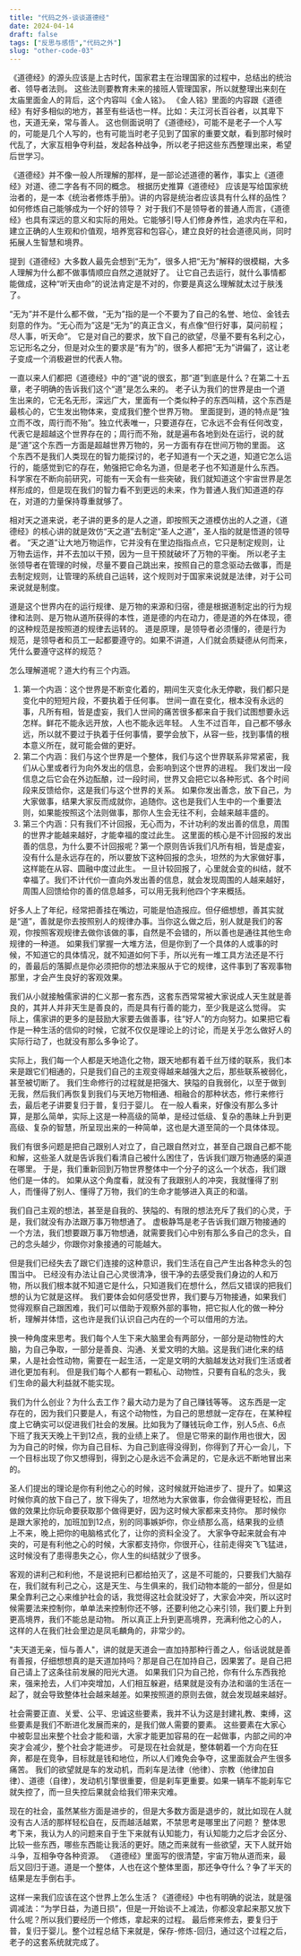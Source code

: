 ```yaml
---
title: "代码之外-谈谈道德经"
date: 2024-04-14
draft: false
tags: ["反思与感悟","代码之外"]
slug: "other-code-03"
---
```


《道德经》的源头应该是上古时代，国家君主在治理国家的过程中，总结出的统治者、领导者法则。
这些法则要教育未来的接班人管理国家，所以就整理出来刻在太庙里面金人的背后，这个内容叫《金人铭》。
《金人铭》里面的内容跟《道德经》有好多相似的地方，甚至有些话也一样。比如：夫江河长百谷者，以其卑下也，天道无亲，常与善人。
这也侧面说明了《道德经》，可能不是老子一个人写的，可能是几个人写的，也有可能当时老子见到了国家的重要文献，看到那时候时代乱了，大家互相争夺利益，发起各种战争，所以老子把这些东西整理出来，希望后世学习。

《道德经》并不像一般人所理解的那样，是一部论述道德的著作，事实上《道德经》对道、德二字各有不同的概念。
根据历史推算《道德经》 应该是写给国家统治者的，是一本《统治者修炼手册》。讲的内容是统治者应该具有什么样的品性？如何修炼自己能够成为一个好的领导？
对于我们不是领导者的普通人而言，《道德经》也具有深远的意义和实际的用处。它能够引导人们修身养性，追求内在平和，建立正确的人生观和价值观，培养宽容和包容心，建立良好的社会道德风尚，同时拓展人生智慧和境界。

提到《道德经》大多数人最先会想到“无为”，很多人把“无为”解释的很模糊，大多人理解为什么都不做事情顺应自然之道就好了。
让它自己去运行，就什么事情都能做成，这种“听天由命”的说法肯定是不对的，你要是真这么理解就太过于肤浅了。

“无为”并不是什么都不做，“无为”指的是一个不要为了自己的名誉、地位、金钱去刻意的作为。“无心而为”这是“无为”的真正含义，有点像“但行好事，莫问前程；尽人事，听天命”。
它是对自己的要求，放下自己的欲望，尽量不要有名利之心，忘记形名之分，但是对众生的要求是“有为”的，很多人都把“无为”讲偏了，这让老子变成一个消极避世的代表人物。

一直以来人们都把《道德经》中的“道”说的很玄，那“道”到底是什么？在第二十五章，老子明确的告诉我们这个“道”是怎么来的。
老子认为我们的世界是由一个道生出来的，它无名无形，深远广大，里面有一个类似种子的东西叫精，这个东西是最核心的，它生发出物体来，变成我们整个世界万物。
里面提到，道的特点是“独立而不改，周行而不殆”。独立代表唯一，只要道存在，它永远不会有任何改变，代表它是超越这个世界存在的；周行而不殆，就是遍布各地到处在运行，说的就是“道”这个东西一方面是超越世界万物的，另一方面有存在世间万物的里面。
这个东西不是我们人类现在的智力能探讨的，老子知道有一个天之道，知道它怎么运行的，能感觉到它的存在，勉强把它命名为道，但是老子也不知道是什么东西。
科学家在不断向前研究，可能有一天会有一些突破，我们就知道这个宇宙世界是怎样形成的，但是现在我们的智力看不到更远的未来，作为普通人我们知道道的存在，对道的力量保持尊重就够了。

相对天之道来说，老子讲的更多的是人之道，即按照天之道模仿出的人之道，《道德经》的核心讲的就是效仿“天之道”去制定“圣人之道”，圣人指的就是悟道的领导者。
“天之道”让大地万物运作，它并没有在里边指指点点，它只是制定规则，让万物去运作，并不去加以干预，因为一旦干预就破坏了万物的平衡。
所以老子主张领导者在管理的时候，尽量不要自己跳出来，按照自己的意念驱动去做事，而是去制定规则，让管理的系统自己运转，这个规则对于国家来说就是法律，对于公司来说就是制度。

道是这个世界内在的运行规律、是万物的来源和归宿，德是根据道制定出的行为规律和法则、是万物从道所获得的本性，道是德的内在动力，德是道的外在体现，德的这种规范是按照道的规律去运转的。
道是原理，是领导者必须懂的，德是行为规范，是领导者和员工一起都要遵守的。如果不讲道，人们就会质疑德从何而来，凭什么要遵守这样的规范？

怎么理解道呢？道大约有三个内涵。
1. 第一个内涵：这个世界是不断变化着的，期间生灭变化永无停歇，我们都只是变化中的短短片段，不要执着于任何事。
世间一直在变化，根本没有永远的事，凡所有相，皆是虚妄，我们人世间的痛苦很多都来自于我们试图想要永远怎样。鲜花不能永远开放，人也不能永远年轻。
人生不过百年，自己都不够永远，所以就不要过于执着于任何事情，要学会放下，从容一些，找到事情的根本意义所在，就可能会做的更好。
2. 第二个内涵：我们与这个世界是一个整体，我们与这个世界联系非常紧密，我们从心里或者行为向外发出的信息，会影响到这个世界的进程。
我们发出一段信息之后它会在外边酝酿，过一段时间，世界又会把它以各种形式、各个时间段来反馈给你，这是我们与这个世界的关系。
如果你发出善念，放下自己，为大家做事，结果大家反而成就你，追随你。这也是我们人生中的一个重要法则，如果能按照这个法则做事，那你人生会无往不利，会越来越丰盛的。
3. 第三个内涵：只有我们不计回报，无心而为，不计功利的发出善的信息，周围的世界才能越来越好，才能幸福的度过此生。
这里面的核心是不计回报的发出善的信息，为什么要不计回报呢？第一个原则告诉我们凡所有相，皆是虚妄，没有什么是永远存在的，所以要放下这种回报的念头，坦然的为大家做好事，这样能在从容、圆融中度过此生。
一旦计较回报了，心里就会变的纠结，就不幸福了。我们不计代价一直向外发出善的信息，就会发现周围的人越来越好，周围人回馈给你的善的信息越多，可以用无我利他四个字来概括。

好多人上了年纪，经常把善挂在嘴边，可能是怕造报应。但仔细想想，善其实就是“道”，善就是你去按照别人的规律办事。当你这么做之后，别人就是我们的客观，你按照客观规律去做你该做的事，自然是不会错的，所以善也是通往其他生命规律的一种道。
如果我们掌握一大堆方法，但是你到了一个具体的人或事的时候，不知道它的具体情况，就不知道如何下手，所以光有一堆工具方法还是不行的，善最后的落脚点是你必须把你的想法来服从于它的规律，这件事到了客观事物那里，才会产生良好的客观效果。

我们从小就接触儒家讲的仁义那一套东西，这套东西常常被大家说成人天生就是善良的，其并人并非天生是善良的，而是具有行善的能力，至少我是这么觉得。
实际上，儒家讲的更多的是鼓励大家要去做善事，往“好人”的方向努力。如果把它看作是一种生活的信仰的时候，它就不仅仅是理论上的讨论，而是关乎怎么做好人的实际行动了，也就没有那么多争论了。

实际上，我们每一个人都是天地造化之物，跟天地都有着千丝万缕的联系，我们本来是跟它们相通的，只是我们自己的主观变得越来越强大之后，那些联系被弱化，甚至被切断了。
我们生命修行的过程就是把强大、狭隘的自我弱化，以至于做到无我，然后我们再恢复到我们与天地万物相通、相融合的那种状态，修行来修行去，最后老子讲要复归于普，复归于婴儿。
在一般人看来，好像没有那么多计算，是那么简单，实际上这是一种高级的简单，是经过低级、复杂的愚昧上升到更高级、复杂的智慧，所呈现出来的一种简单，这也是大道至简的一个具体体现。

我们有很多问题是把自己跟别人对立了，自己跟自然对立，甚至自己跟自己都不能和解，这些圣人就是告诉我们看清自己被什么困住了，告诉我们跟万物通感的渠道在哪里。
于是，我们重新回到万物世界整体中一个分子的这么一个状态，我们跟他们是一体的。
如果从这个角度看，就没有了我跟别人的冲突，我就懂得了别人，而懂得了别人、懂得了万物，我们的生命才能够进入真正的和谐。

我们自己主观的想法，甚至是自我的、狭隘的、有限的想法充斥了我们的心灵，于是，我们就没有办法跟万事万物想通了。
虚极静笃是老子告诉我们跟万物接通的一个方法，我们想要跟万事万物想通，就需要我们心中别有那么多自己的念头，自己的念头越少，你跟你对象接通的可能越大。

但是我们已经失去了跟它们连接的这种意识，我们生活在自己产生出各种念头的包围当中。
已经没有办法让自己心灵很清净，很干净的去感受我们身边的人和万物，所以我们根本就不知道它是什么，只知道我们在想什么，然后又错误的把我们想的认为它就是这样。
我们要体会如何感受世界，我们要与万物接通，如果我们觉得观察自己跟困难，我们可以借助于观察外部的事物，把它拟人化的做一种分析，理解并体悟，这也许是我们认识自己内在的一个可以借用的方法。

换一种角度来思考。我们每个人生下来大脑里会有两部分，一部分是动物性的大脑，为自己争取，一部分是善良、沟通、关爱文明的大脑。这是我们进化来的结果，人是社会性动物，需要在一起生活，一定是文明的大脑越发达对我们生活或者进化更加有利。
但是我们每个人都有一颗私心、动物性，只要有自私的念头，我们生命的最大利益就不能实现。

我们为什么创业？为什么去工作？最大动力是为了自己赚钱等等。
这东西是一定存在的，因为我们只要是人，有这个动物性，为自己的思想就一定存在，在某种程度上它确实可以促进我们社会的发展。比如我为了赚钱玩命工作，别人5点、6点下班了我天天晚上干到12点，我的业绩上来了。
但是它带来的副作用也很大，因为为自己的时候，你为自己目标、为自己到底得没得到，你得到了开心一会儿，下一个目标出现了你又想得到，得到之心是永远不会满足的，它是永远不断地冒出来的。

圣人们提出的理论是你有利他之心的时候，这时候就开始进步了、提升了。如果这时候你真的放下自己了，放下得失了，坦然地为大家做事，你会做得更轻松，而且做的效果比你玩命要获取那个做得更好，因为这时候大家都来支持你。
那时候你是跟大家抢的，加班加到12点，别的同事嫉妒你，你业绩那么高，结果我的业绩上不来，晚上把你的电脑格式化了，让你的资料全没了。
大家争夺起来就会有冲突的，可是有利他之心的时候，大家都支持你，你很开心，往前走得突飞飞猛进，这时候没有了患得患失之心，你人生的纠结就少了很多。

客观的讲利己和利他，不是说把利已都给拍灭了，这是不可能的，只要我们大脑存在，我们就有利己之心，这是天生、与生俱来的，我们动物本能的一部分，但是如果全靠利己之心来维护社会的话，我觉得这社会就没好了，大家会冲突，所以这时候需要法来控制你，单单法来控制你还不够，还要利他之心来引领，我们要上升到更高境界，我们不能总是动物。
所以真正上升到更高境界，充满利他之心的人，这样的人在我们社会里边是凤毛麟角的，非常少的。

"夫天道无亲，恒与善人"，讲的就是天道会一直加持那种行善之人，俗话说就是善有善报，仔细想想真的是天道加持吗？那是自己在加持自己，因果罢了。是自己把自己请上了这条往前发展的阳光大道。
如果我们只为自己抢，你有什么东西我抢来，强来抢去，人们冲突增加，人们相互躲避，结果就是没有办法和谐的生活在一起了，就会导致整体社会越来越差。如果按照道的原则去做，就会发现越来越好。

社会需要正直、关爱、公平、忠诚这些要素，我并不认为这是封建礼教、束缚，这些要素是我们不断进化发展而来的，是我们做人需要的要素。
这些要素在大家心中被彰显出来整个社会才能和谐，大家才能更加容易的在一起做事，内部之间的冲突才会减少，整个社会才能进步。
可是现在社会就是，整体朝着一个方向在狂奔，都是在竞争，目标就是钱和地位，所以人们难免会争夺，这里面就会产生很多痛苦。
我们的欲望就是车的发动机，而刹车是法律（他律）、宗教（他律加自律）、道德（自律），发动机引擎很重要，但是刹车更重要。如果一辆车不能刹车它就失控了，而一旦失控后果就会给我们带来灾难。

现在的社会，虽然某些方面是进步的，但是大多数方面是退步的，就比如现在人就没有古人活的那样轻松自在，反而越活越累，不禁思考是哪里出了问题？
整体思考下来，我认为人的问题来自于生下来就有认知能力，有认知能力之后才会区分、比较一些东西，哪些东西能让我活的更好。随之而来就有一些欲望，天下人就开始斗争，互相争夺各种资源。
《道德经》里面写的很清楚，宇宙万物从道而来，最后又回归于道。道是一个整体，人也在这个整体里面，那还争夺什么？争了半天的结果是左手倒右手。

这样一来我们应该在这个世界上怎么生活？《道德经》中也有明确的说法，就是强调减法：“为学日益，为道日损”，但是一开始谈不上减法，你都没拿起来那又放下什么呢？所以我们要经历一个修炼，拿起来的过程。
最后修来修去，要复归于普，复归于婴儿。整个过程总结下来就是，保存-修炼-回归，通过这个过程之后，老子的这套系统就完成了。
